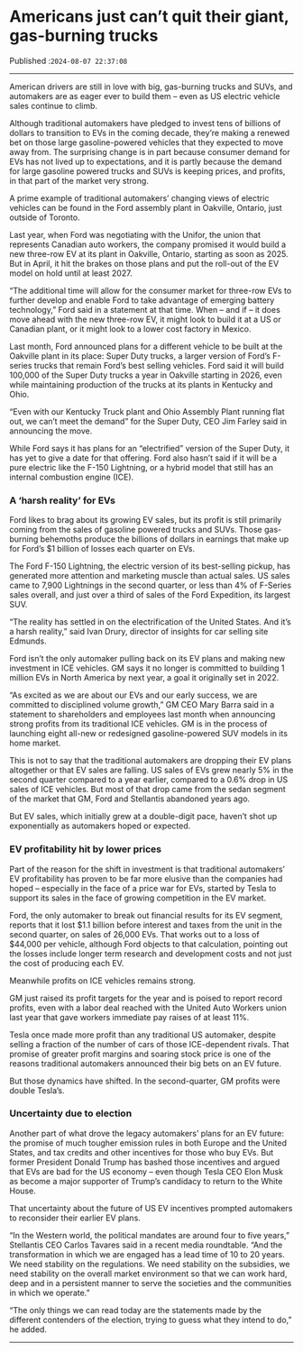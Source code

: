 # Americans just can’t quit their giant, gas-burning trucks

Published :`2024-08-07 22:37:08`

---

American drivers are still in love with big, gas-burning trucks and SUVs, and automakers are as eager ever to build them – even as US electric vehicle sales continue to climb.

Although traditional automakers have pledged to invest tens of billions of dollars to transition to EVs in the coming decade, they’re making a renewed bet on those large gasoline-powered vehicles that they expected to move away from. The surprising change is in part because consumer demand for EVs has not lived up to expectations, and it is partly because the demand for large gasoline powered trucks and SUVs is keeping prices, and profits, in that part of the market very strong.

A prime example of traditional automakers’ changing views of electric vehicles can be found in the Ford assembly plant in Oakville, Ontario, just outside of Toronto.

Last year, when Ford was negotiating with the Unifor, the union that represents Canadian auto workers, the company promised it would build a new three-row EV at its plant in Oakville, Ontario, starting as soon as 2025. But in April, it hit the brakes on those plans and put the roll-out of the EV model on hold until at least 2027.

“The additional time will allow for the consumer market for three-row EVs to further develop and enable Ford to take advantage of emerging battery technology,” Ford said in a statement at that time. When – and if – it does move ahead with the new three-row EV, it might look to build it at a US or Canadian plant, or it might look to a lower cost factory in Mexico.

Last month, Ford announced plans for a different vehicle to be built at the Oakville plant in its place: Super Duty trucks, a larger version of Ford’s F-series trucks that remain Ford’s best selling vehicles. Ford said it will build 100,000 of the Super Duty trucks a year in Oakville starting in 2026, even while maintaining production of the trucks at its plants in Kentucky and Ohio.

“Even with our Kentucky Truck plant and Ohio Assembly Plant running flat out, we can’t meet the demand” for the Super Duty, CEO Jim Farley said in announcing the move.

While Ford says it has plans for an “electrified” version of the Super Duty, it has yet to give a date for that offering. Ford also hasn’t said if it will be a pure electric like the F-150 Lightning, or a hybrid model that still has an internal combustion engine (ICE).

### A ‘harsh reality’ for EVs

Ford likes to brag about its growing EV sales, but its profit is still primarily coming from the sales of gasoline powered trucks and SUVs. Those gas-burning behemoths produce the billions of dollars in earnings that make up for Ford’s $1 billion of losses each quarter on EVs.

The Ford F-150 Lightning, the electric version of its best-selling pickup, has generated more attention and marketing muscle than actual sales. US sales came to 7,900 Lightnings in the second quarter, or less than 4% of F-Series sales overall, and just over a third of sales of the Ford Expedition, its largest SUV.

“The reality has settled in on the electrification of the United States. And it’s a harsh reality,” said Ivan Drury, director of insights for car selling site Edmunds.

Ford isn’t the only automaker pulling back on its EV plans and making new investment in ICE vehicles. GM says it no longer is committed to building 1 million EVs in North America by next year, a goal it originally set in 2022.

“As excited as we are about our EVs and our early success, we are committed to disciplined volume growth,” GM CEO Mary Barra said in a statement to shareholders and employees last month when announcing strong profits from its traditional ICE vehicles. GM is in the process of launching eight all-new or redesigned gasoline-powered SUV models in its home market.

This is not to say that the traditional automakers are dropping their EV plans altogether or that EV sales are falling. US sales of EVs grew nearly 5% in the second quarter compared to a year earlier, compared to a 0.6% drop in US sales of ICE vehicles. But most of that drop came from the sedan segment of the market that GM, Ford and Stellantis abandoned years ago.

But EV sales, which initially grew at a double-digit pace, haven’t shot up exponentially as automakers hoped or expected.

### EV profitability hit by lower prices

Part of the reason for the shift in investment is that traditional automakers’ EV profitability has proven to be far more elusive than the companies had hoped – especially in the face of a price war for EVs, started by Tesla to support its sales in the face of growing competition in the EV market.

Ford, the only automaker to break out financial results for its EV segment, reports that it lost $1.1 billion before interest and taxes from the unit in the second quarter, on sales of 26,000 EVs. That works out to a loss of $44,000 per vehicle, although Ford objects to that calculation, pointing out the losses include longer term research and development costs and not just the cost of producing each EV.

Meanwhile profits on ICE vehicles remains strong.

GM just raised its profit targets for the year and is poised to report record profits, even with a labor deal reached with the United Auto Workers union last year that gave workers immediate pay raises of at least 11%.

Tesla once made more profit than any traditional US automaker, despite selling a fraction of the number of cars of those ICE-dependent rivals. That promise of greater profit margins and soaring stock price is one of the reasons traditional automakers announced their big bets on an EV future.

But those dynamics have shifted. In the second-quarter, GM profits were double Tesla’s.

### Uncertainty due to election

Another part of what drove the legacy automakers’ plans for an EV future: the promise of much tougher emission rules in both Europe and the United States, and tax credits and other incentives for those who buy EVs. But former President Donald Trump has bashed those incentives and argued that EVs are bad for the US economy – even though Tesla CEO Elon Musk as become a major supporter of Trump’s candidacy to return to the White House.

That uncertainty about the future of US EV incentives prompted automakers to reconsider their earlier EV plans.

“In the Western world, the political mandates are around four to five years,” Stellantis CEO Carlos Tavares said in a recent media roundtable. “And the transformation in which we are engaged has a lead time of 10 to 20 years. We need stability on the regulations. We need stability on the subsidies, we need stability on the overall market environment so that we can work hard, deep and in a persistent manner to serve the societies and the communities in which we operate.”

“The only things we can read today are the statements made by the different contenders of the election, trying to guess what they intend to do,” he added.

---

